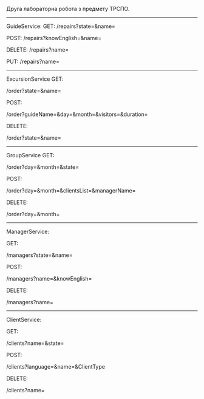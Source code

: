 Друга лабораторна робота з предмету ТРСПО.

--------
GuideService: 
GET: /repairs?state=&name=

POST: /repairs?knowEnglish=&name=

DELETE: /repairs?name=

PUT: /repairs?name=


--------
ExcursionService 
GET:

/order?state=&name=

POST:

/order?guideName=&day=&month=&visitors=&duration=

DELETE:

/order?state=&name=

--------
GroupService 
GET:

/order?day=&month=&state=

POST:

/order?day=&month=&clientsList=&managerName=

DELETE:

/order?day=&month=


--------
ManagerService:

GET:

/managers?state=&name=

POST:

/managers?name=&knowEnglish=

DELETE:

/managers?name=

--------
ClientService:

GET:

/clients?name=&state=

POST:

/clients?language=&name=&ClientType

DELETE:

/clients?name=

